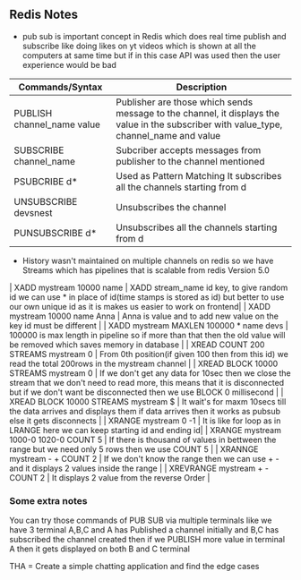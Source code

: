 ## Redis Notes

* pub sub is important concept in Redis which does real time publish and subscribe like doing likes on yt videos which is shown at all the computers at same time but if in this case API was used then the user experience would be bad

|Commands/Syntax | Description |
| -------------- | ----------- |
| PUBLISH channel_name value | Publisher are those which sends message to the channel, it displays the value in the subscriber with value_type, channel_name and value |
| SUBSCRIBE channel_name | Subcriber accepts messages from publisher to the channel mentioned |
| PSUBCRIBE d* | Used as Pattern Matching It subscribes all the channels starting from d  |
| UNSUBSCRIBE devsnest | Unsubscribes the channel |
| PUNSUBSCRIBE d* | Unsubscribes all the channels starting from d |

* History wasn't  maintained on multiple channels on redis so we have Streams which has pipelines that is scalable from redis Version 5.0

| XADD mystream 10000 name | XADD stream_name id key, to give random id we can use * in place of id(time stamps is stored as id) but better to use our own unique id as it is makes us easier to work on frontend|
| XADD mystream 10000 name Anna | Anna is value and to add new value on the key id must be different |
| XADD mystream MAXLEN 100000 * name devs | 100000 is max length in pipeline so if more than that then the old value will be removed which saves memory in database |
| XREAD COUNT 200 STREAMS mystream 0 | From 0th position(if given 100 then from this id) we read the total 200rows in the mystream channel | 
| XREAD BLOCK 10000 STREAMS mystream 0 | If we don't get any data for 10sec then we close the stream that we don't need to read more, this means that it is disconnected but if we don't want be disconnected then we use BLOCK 0 millisecond |
| XREAD BLOCK 10000 STREAMS mystream $ | It wait's for maxm 10secs till the data arrives and displays them if data arrives then it works as pubsub else it gets disconnects |
| XRANGE mystream 0 -1 | It is like for loop as in LRANGE  here we can keep starting id and ending id|
| XRANGE mystream 1000-0 1020-0 COUNT 5 | If there is thousand of values in bettween the range but we need only 5 rows then we use COUNT 5 |
| XRANNGE mystream - + COUNT 2 | If we don't know the range then we can use + - and it displays 2 values inside the range |
| XREVRANGE mystream + - COUNT 2 | It displays 2 value from the reverse Order |


### Some extra notes 
You can try those commands of PUB SUB via multiple terminals like we have 3 terminal A,B,C and A has Published a channel initially and B,C has subscribed the channel created then if we PUBLISH more value in terminal A then it gets displayed on both B and C terminal

 THA = Create a simple chatting application and find the edge cases 
